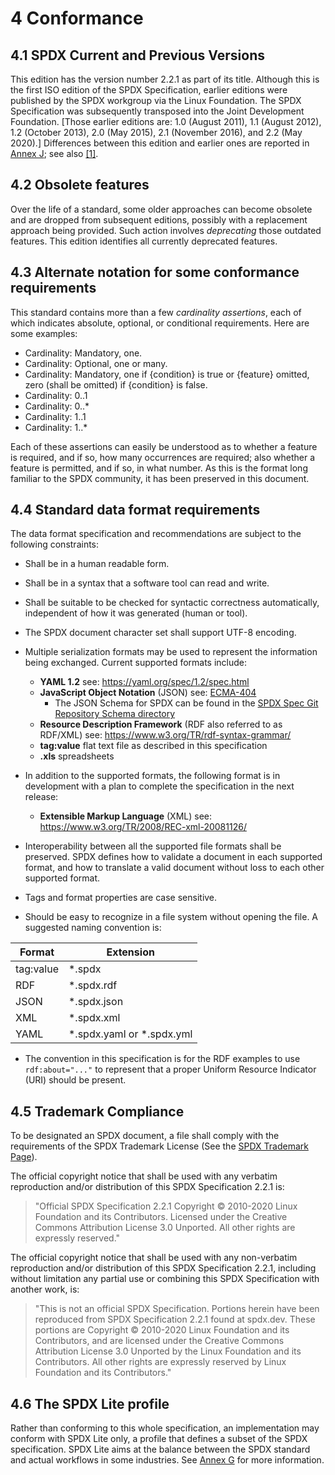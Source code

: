 # 4 Conformance

## 4.1 SPDX Current and Previous Versions <a name="4.1"></a>

This edition has the version number 2.2.1 as part of its title. Although this is the first ISO edition of the SPDX Specification, earlier editions were published by the SPDX workgroup via the Linux Foundation. The SPDX Specification was subsequently transposed into the Joint Development Foundation. [Those earlier editions are: 1.0 (August 2011), 1.1 (August 2012), 1.2 (October 2013), 2.0 (May 2015), 2.1 (November 2016), and 2.2 (May 2020).] Differences between this edition and earlier ones are reported in [Annex J](diffs-from-previous-editions.md); see also [[1]](bibliography.md).

## 4.2 Obsolete features <a name="4.2"></a>

Over the life of a standard, some older approaches can become obsolete and are dropped from subsequent editions, possibly with a replacement approach being provided. Such action involves *deprecating* those outdated features. This edition identifies all currently deprecated features.

## 4.3 Alternate notation for some conformance requirements <a name="4.3"></a>

This standard contains more than a few *cardinality assertions*, each of which indicates absolute, optional, or conditional requirements. Here are some examples:

* Cardinality: Mandatory, one.
* Cardinality: Optional, one or many.
* Cardinality: Mandatory, one if {condition} is true or {feature} omitted, zero (shall be omitted) if {condition} is false.
* Cardinality: 0..1
* Cardinality: 0..\*
* Cardinality: 1..1
* Cardinality: 1..\*

Each of these assertions can easily be understood as to whether a feature is required, and if so, how many occurrences are required; also whether a feature is permitted, and if so, in what number. As this is the format long familiar to the SPDX community, it has been preserved in this document.

## 4.4 Standard data format requirements <a name="4.4"></a>

The data format specification and recommendations are subject to the following constraints:

* Shall be in a human readable form.

* Shall be in a syntax that a software tool can read and write.

* Shall be suitable to be checked for syntactic correctness automatically, independent of how it was generated (human or tool).

* The SPDX document character set shall support UTF-8 encoding.

* Multiple serialization formats may be used to represent the information being exchanged. Current supported formats include:

    * **YAML 1.2** see: <https://yaml.org/spec/1.2/spec.html>
    * **JavaScript Object Notation** (JSON) see: [ECMA-404](https://www.ecma-international.org/publications/files/ECMA-ST/ECMA-404.pdf)
        * The JSON Schema for SPDX can be found in the [SPDX Spec Git Repository Schema directory](https://github.com/spdx/spdx-spec/blob/master/schemas/spdx-schema.json)
    * **Resource Description Framework** (RDF also referred to as RDF/XML) see: <https://www.w3.org/TR/rdf-syntax-grammar/>
    * **tag:value** flat text file as described in this specification
    * **.xls** spreadsheets

* In addition to the supported formats, the following format is in development with a plan to complete the specification in the next release:

    * **Extensible Markup Language** (XML) see: <https://www.w3.org/TR/2008/REC-xml-20081126/>

* Interoperability between all the supported file formats shall be preserved. SPDX defines how to validate a document in each supported format, and how to translate a valid document without loss to each other supported format.

* Tags and format properties are case sensitive.

* Should be easy to recognize in a file system without opening the file. A suggested naming convention is:

| Format      | Extension   |
| ----------- | ----------- |
| tag:value   | \*.spdx      |
| RDF         | \*.spdx.rdf  |
| JSON        | \*.spdx.json |
| XML         | \*.spdx.xml  |
| YAML        | \*.spdx.yaml or \*.spdx.yml |

* The convention in this specification is for the RDF examples to use `rdf:about="..."` to represent that a proper Uniform Resource Indicator (URI) should be present.

## 4.5 Trademark Compliance <a name="4.5"></a>

To be designated an SPDX document, a file shall comply with the requirements of the SPDX Trademark License (See the [SPDX Trademark Page](https://spdx.dev/trademark/)).

The official copyright notice that shall be used with any verbatim reproduction and/or distribution of this SPDX Specification 2.2.1 is:

> "Official SPDX Specification 2.2.1 Copyright © 2010-2020 Linux Foundation and its Contributors. Licensed under the Creative Commons Attribution License 3.0 Unported. All other rights are expressly reserved."

The official copyright notice that shall be used with any non-verbatim reproduction and/or distribution of this SPDX Specification 2.2.1, including without limitation any partial use or combining this SPDX Specification with another work, is:

> "This is not an official SPDX Specification. Portions herein have been reproduced from SPDX Specification 2.2.1 found at spdx.dev. These portions are Copyright © 2010-2020 Linux Foundation and its Contributors, and are licensed under the Creative Commons Attribution License 3.0 Unported by the Linux Foundation and its Contributors. All other rights are expressly reserved by Linux Foundation and its Contributors."

## 4.6 The SPDX Lite profile <a name="4.6"></a>

Rather than conforming to this whole specification, an implementation may conform with SPDX Lite only, a profile that defines a subset of the SPDX specification. SPDX Lite aims at the balance between the SPDX standard and actual workflows in some industries. See [Annex G](SPDX-Lite.md) for more information.
